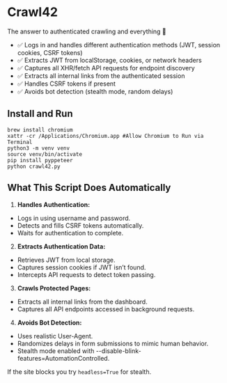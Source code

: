 # Crawl42
 The answer to authenticated crawling and everything 🤖

- ✅ Logs in and handles different authentication methods (JWT, session cookies, CSRF tokens)
- ✅ Extracts JWT from localStorage, cookies, or network headers
- ✅ Captures all XHR/fetch API requests for endpoint discovery
- ✅ Extracts all internal links from the authenticated session
- ✅ Handles CSRF tokens if present
- ✅ Avoids bot detection (stealth mode, random delays)


## Install and Run


```
brew install chromium
xattr -cr /Applications/Chromium.app #Allow Chromium to Run via Terminal
python3 -m venv venv
source venv/bin/activate
pip install pyppeteer
python crawl42.py
```

## What This Script Does Automatically

1. **Handles Authentication:**
- Logs in using username and password.
- Detects and fills CSRF tokens automatically.
- Waits for authentication to complete.
2. **Extracts Authentication Data:**
- Retrieves JWT from local storage.
- Captures session cookies if JWT isn’t found.
- Intercepts API requests to detect token passing.
3. **Crawls Protected Pages:**
- Extracts all internal links from the dashboard.
- Captures all API endpoints accessed in background requests.
4. **Avoids Bot Detection:**
- Uses realistic User-Agent.
- Randomizes delays in form submissions to mimic human behavior.
- Stealth mode enabled with --disable-blink-features=AutomationControlled.

If the site blocks you try ```headless=True``` for stealth.